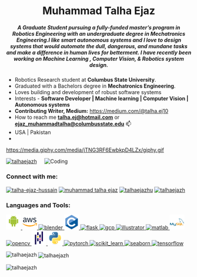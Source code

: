 <!-- [![MasterHead](https://tenor.com/view/coding-gif)](https://rishavchanda.io) -->
<h1 align="center"> Muhammad Talha Ejaz</h1>
<h5 align="center">A Graduate Student pursuing a fully-funded master’s program in Robotics Engineering with an undergraduate degree in Mechatronics Engineering.I like smart autonomous systems and I love to design systems that would automate the dull, dangerous, and mundane tasks and make a difference in human lives for betterment. I have recently been working on Machine Learning , Computer Vision, & Robotics system design.</h5>


<!-- -  I’m currently working on **Autonomous Guided Vehicle using Deep Learning** 🔭  -->
-  Robotics Research student at **Columbus State University**.
-  Graduated with a Bachelors degree in **Mechatronics Engineering**.
-  Loves building and development of robust software systems
-  Interests - **Software Developer | Machine learning | Computer Vision | Autonomous systems**
-  **Contributing Writer, Medium:** https://medium.com/@talha.ej10
-  How to reach me **talha.ej@hotmail.com** or **ejaz_muhammadtalha@columbusstate.edu** 📫 
-  USA | Pakistan
-  
https://media.giphy.com/media/jTNG3RF6EwbkpD4LZx/giphy.gif


<img align="right" alt="Coding" width="400" src="https://outlane.co/now/new-shot-programmer-animation.gif">

<p align="left"> <a href="https://github.com/ryo-ma/github-profile-trophy"><img src="https://github-profile-trophy.vercel.app/?username=talhaejazh" alt="talhaejazh" /></a> </p>




<!-- 
- 💬 Ask me about **Python, Pandas, PowerBi**

- 📫 How to reach me **talha.ej@hotmail.com** -->

<h3 align="left">Connect with me:</h3>
<p align="left">
<a href="https://linkedin.com/in/talha-ejaz-hussain" target="blank"><img align="center" src="https://raw.githubusercontent.com/rahuldkjain/github-profile-readme-generator/master/src/images/icons/Social/linked-in-alt.svg" alt="talha-ejaz-hussain" height="30" width="40" /></a>
<a href="https://kaggle.com/muhammad talha ejaz" target="blank"><img align="center" src="https://raw.githubusercontent.com/rahuldkjain/github-profile-readme-generator/master/src/images/icons/Social/kaggle.svg" alt="muhammad talha ejaz" height="30" width="40" /></a>
<a href="https://instagram.com/talhaejazhu" target="blank"><img align="center" src="https://raw.githubusercontent.com/rahuldkjain/github-profile-readme-generator/master/src/images/icons/Social/instagram.svg" alt="talhaejazhu" height="30" width="40" /></a>
<a href="https://www.leetcode.com/talhaejazh" target="blank"><img align="center" src="https://raw.githubusercontent.com/rahuldkjain/github-profile-readme-generator/master/src/images/icons/Social/leet-code.svg" alt="talhaejazh" height="30" width="40" /></a>
</p>

<h3 align="left">Languages and Tools:</h3>
<p align="left"> <a href="https://developer.android.com" target="_blank" rel="noreferrer"> <img src="https://raw.githubusercontent.com/devicons/devicon/master/icons/android/android-original-wordmark.svg" alt="android" width="40" height="40"/> </a> <a href="https://aws.amazon.com" target="_blank" rel="noreferrer"> <img src="https://raw.githubusercontent.com/devicons/devicon/master/icons/amazonwebservices/amazonwebservices-original-wordmark.svg" alt="aws" width="40" height="40"/> </a> <a href="https://www.blender.org/" target="_blank" rel="noreferrer"> <img src="https://download.blender.org/branding/community/blender_community_badge_white.svg" alt="blender" width="40" height="40"/> </a> <a href="https://www.cprogramming.com/" target="_blank" rel="noreferrer"> <img src="https://raw.githubusercontent.com/devicons/devicon/master/icons/c/c-original.svg" alt="c" width="40" height="40"/> </a> <a href="https://flask.palletsprojects.com/" target="_blank" rel="noreferrer"> <img src="https://www.vectorlogo.zone/logos/pocoo_flask/pocoo_flask-icon.svg" alt="flask" width="40" height="40"/> </a> <a href="https://cloud.google.com" target="_blank" rel="noreferrer"> <img src="https://www.vectorlogo.zone/logos/google_cloud/google_cloud-icon.svg" alt="gcp" width="40" height="40"/> </a> <a href="https://www.adobe.com/in/products/illustrator.html" target="_blank" rel="noreferrer"> <img src="https://www.vectorlogo.zone/logos/adobe_illustrator/adobe_illustrator-icon.svg" alt="illustrator" width="40" height="40"/> </a> <a href="https://www.mathworks.com/" target="_blank" rel="noreferrer"> <img src="https://upload.wikimedia.org/wikipedia/commons/2/21/Matlab_Logo.png" alt="matlab" width="40" height="40"/> </a> <a href="https://www.mysql.com/" target="_blank" rel="noreferrer"> <img src="https://raw.githubusercontent.com/devicons/devicon/master/icons/mysql/mysql-original-wordmark.svg" alt="mysql" width="40" height="40"/> </a> <a href="https://opencv.org/" target="_blank" rel="noreferrer"> <img src="https://www.vectorlogo.zone/logos/opencv/opencv-icon.svg" alt="opencv" width="40" height="40"/> </a> <a href="https://pandas.pydata.org/" target="_blank" rel="noreferrer"> <img src="https://raw.githubusercontent.com/devicons/devicon/2ae2a900d2f041da66e950e4d48052658d850630/icons/pandas/pandas-original.svg" alt="pandas" width="40" height="40"/> </a> <a href="https://www.python.org" target="_blank" rel="noreferrer"> <img src="https://raw.githubusercontent.com/devicons/devicon/master/icons/python/python-original.svg" alt="python" width="40" height="40"/> </a> <a href="https://pytorch.org/" target="_blank" rel="noreferrer"> <img src="https://www.vectorlogo.zone/logos/pytorch/pytorch-icon.svg" alt="pytorch" width="40" height="40"/> </a> <a href="https://scikit-learn.org/" target="_blank" rel="noreferrer"> <img src="https://upload.wikimedia.org/wikipedia/commons/0/05/Scikit_learn_logo_small.svg" alt="scikit_learn" width="40" height="40"/> </a> <a href="https://seaborn.pydata.org/" target="_blank" rel="noreferrer"> <img src="https://seaborn.pydata.org/_images/logo-mark-lightbg.svg" alt="seaborn" width="40" height="40"/> </a> <a href="https://www.tensorflow.org" target="_blank" rel="noreferrer"> <img src="https://www.vectorlogo.zone/logos/tensorflow/tensorflow-icon.svg" alt="tensorflow" width="40" height="40"/> </a> </p>

<p><img align="left" src="https://github-readme-stats.vercel.app/api/top-langs?username=talhaejazh&show_icons=true&locale=en&layout=compact" alt="talhaejazh" /></p>

<p>&nbsp;<img align="center" src="https://github-readme-stats.vercel.app/api?username=talhaejazh&show_icons=true&locale=en" alt="talhaejazh" /></p>

<p><img align="center" src="https://github-readme-streak-stats.herokuapp.com/?user=talhaejazh&" alt="talhaejazh" /></p>

